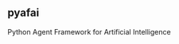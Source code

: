 pyafai
--------------------------------------------------
Python Agent Framework for Artificial Intelligence